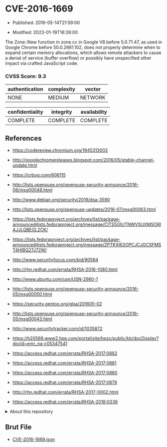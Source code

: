 # CVE-2016-1669

- Published: 2016-05-14T21:59:00

- Modified: 2023-01-19T16:26:00

The Zone::New function in zone.cc in Google V8 before 5.0.71.47, as used in Google Chrome before 50.0.2661.102, does not properly determine when to expand certain memory allocations, which allows remote attackers to cause a denial of service (buffer overflow) or possibly have unspecified other impact via crafted JavaScript code.

### CVSS Score: **9.3**

| authentication | complexity | vector |
| --- | --- | --- |
| NONE | MEDIUM | NETWORK |

| confidentiality | integrity | availability |
| --- | --- | --- |
| COMPLETE | COMPLETE | COMPLETE |

## References

* https://codereview.chromium.org/1945313002

* http://googlechromereleases.blogspot.com/2016/05/stable-channel-update.html

* https://crbug.com/606115

* http://lists.opensuse.org/opensuse-security-announce/2016-06/msg00048.html

* http://www.debian.org/security/2016/dsa-3590

* http://lists.opensuse.org/opensuse-updates/2016-07/msg00063.html

* https://lists.fedoraproject.org/archives/list/package-announce@lists.fedoraproject.org/message/CITS5GIUTNWVSUXMSORIAJJLQBEGL2CK/

* https://lists.fedoraproject.org/archives/list/package-announce@lists.fedoraproject.org/message/ZPTKXI62OPCJCJGCSFMST4HIBQ27J72W/

* http://www.securityfocus.com/bid/90584

* http://rhn.redhat.com/errata/RHSA-2016-1080.html

* http://www.ubuntu.com/usn/USN-2960-1

* http://lists.opensuse.org/opensuse-security-announce/2016-05/msg00050.html

* https://security.gentoo.org/glsa/201605-02

* http://lists.opensuse.org/opensuse-security-announce/2016-05/msg00043.html

* http://www.securitytracker.com/id/1035872

* https://h20566.www2.hpe.com/portal/site/hpsc/public/kb/docDisplay?docId=emr_na-c05347541

* https://access.redhat.com/errata/RHSA-2017:0882

* https://access.redhat.com/errata/RHSA-2017:0881

* https://access.redhat.com/errata/RHSA-2017:0880

* https://access.redhat.com/errata/RHSA-2017:0879

* http://rhn.redhat.com/errata/RHSA-2017-0002.html

* https://access.redhat.com/errata/RHSA-2018:0336

<details>
<summary>About this repository</summary> 

  This repository is part of the project [Live Hack CVE](https://github.com/Live-Hack-CVE). Main website can be found [www.live-hack.org](https://www.live-hack.org) 
  
  Made by [Sn0wAlice](https://github.com/Sn0wAlice) for the people that care about security and need to have a feed of the latest CVEs. Hope you enjoy it, don't forget to star the repo and follow me on [Twitter](https://twitter.com/Sn0wAlice) and [Github](https://github.com/Sn0wAlice). And that is my [personnal website](https://www.alice-snow.me/)

  - [Home Page](https://github.com/Live-Hack-CVE)
  - [Framework](https://github.com/Live-Hack-CVE/cve-framework)
  - [CVE database](https://github.com/Live-Hack-CVE/full_database)
  - [Changelog](https://github.com/Live-Hack-CVE/Changelog)
</details>

## Brut File

* [CVE-2016-1669.json](https://raw.githubusercontent.com/Live-Hack-CVE/full_database/main/cves/2016/CVE-2016-1669.json)


